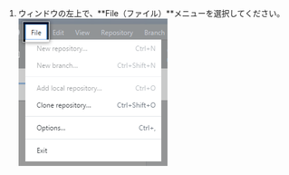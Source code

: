 1. ウィンドウの左上で、**File（ファイル）**メニューを選択してください。 ![Windowsのメニューバー内の{% data variables.product.prodname_desktop %}メニュー](/assets/images/help/desktop/windows-select-file-menu.png)
